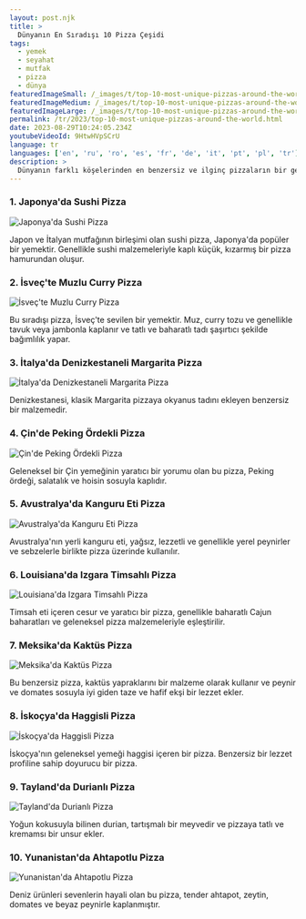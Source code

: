 ```yaml
---
layout: post.njk
title: >
  Dünyanın En Sıradışı 10 Pizza Çeşidi
tags:
  - yemek
  - seyahat
  - mutfak
  - pizza
  - dünya
featuredImageSmall: /_images/t/top-10-most-unique-pizzas-around-the-world-cover-tr-small.webp
featuredImageMedium: /_images/t/top-10-most-unique-pizzas-around-the-world-cover-tr-medium.webp
featuredImageLarge: /_images/t/top-10-most-unique-pizzas-around-the-world-cover-tr-large.webp
permalink: /tr/2023/top-10-most-unique-pizzas-around-the-world.html
date: 2023-08-29T10:24:05.234Z
youtubeVideoId: 9HtwHVpSCrU
language: tr
languages: ['en', 'ru', 'ro', 'es', 'fr', 'de', 'it', 'pt', 'pl', 'tr']
description: >
  Dünyanın farklı köşelerinden en benzersiz ve ilginç pizzaların bir geri sayımı. Bu pizzalar gerçekten bu simgesel yemeğin sınırlarını yeniden tanımlıyor, yerel lezzetleri ve beklenmedik kombinasyonları sergiliyor.
---
```


### 1. Japonya'da Sushi Pizza

![Japonya'da Sushi Pizza](/_images/7/7112d23c15c947e9fa08ba435bb59c85-medium.webp)

Japon ve İtalyan mutfağının birleşimi olan sushi pizza, Japonya'da popüler bir yemektir. Genellikle sushi malzemeleriyle kaplı küçük, kızarmış bir pizza hamurundan oluşur.

### 2. İsveç'te Muzlu Curry Pizza

![İsveç'te Muzlu Curry Pizza](/_images/8/809a1018167c0cd604ecae0848869aea-medium.webp)

Bu sıradışı pizza, İsveç'te sevilen bir yemektir. Muz, curry tozu ve genellikle tavuk veya jambonla kaplanır ve tatlı ve baharatlı tadı şaşırtıcı şekilde bağımlılık yapar.

### 3. İtalya'da Denizkestaneli Margarita Pizza

![İtalya'da Denizkestaneli Margarita Pizza](/_images/e/e100a0fe4cc1927e07a54acba7103907-medium.webp)

Denizkestanesi, klasik Margarita pizzaya okyanus tadını ekleyen benzersiz bir malzemedir.

### 4. Çin'de Peking Ördekli Pizza

![Çin'de Peking Ördekli Pizza](/_images/6/602fdfd409fa818427817e64fd82456a-medium.webp)

Geleneksel bir Çin yemeğinin yaratıcı bir yorumu olan bu pizza, Peking ördeği, salatalık ve hoisin sosuyla kaplıdır.

### 5. Avustralya'da Kanguru Eti Pizza

![Avustralya'da Kanguru Eti Pizza](/_images/4/4a6b20909c1c9cb8d0cb8f922364d3eb-medium.webp)

Avustralya'nın yerli kanguru eti, yağsız, lezzetli ve genellikle yerel peynirler ve sebzelerle birlikte pizza üzerinde kullanılır.

### 6. Louisiana'da Izgara Timsahlı Pizza

![Louisiana'da Izgara Timsahlı Pizza](/_images/7/7b5a54d319d6c81b7188879cef535c79-medium.webp)

Timsah eti içeren cesur ve yaratıcı bir pizza, genellikle baharatlı Cajun baharatları ve geleneksel pizza malzemeleriyle eşleştirilir.

### 7. Meksika'da Kaktüs Pizza

![Meksika'da Kaktüs Pizza](/_images/e/e6141dc1c056e3efa9a4b6a8874bdada-medium.webp)

Bu benzersiz pizza, kaktüs yapraklarını bir malzeme olarak kullanır ve peynir ve domates sosuyla iyi giden taze ve hafif ekşi bir lezzet ekler.

### 8. İskoçya'da Haggisli Pizza

![İskoçya'da Haggisli Pizza](/_images/1/15b6e068a47a56fd857f52e87f89131c-medium.webp)

İskoçya'nın geleneksel yemeği haggisi içeren bir pizza. Benzersiz bir lezzet profiline sahip doyurucu bir pizza.

### 9. Tayland'da Durianlı Pizza

![Tayland'da Durianlı Pizza](/_images/4/4c1c3714b8a506461a438d6ca3317a47-medium.webp)

Yoğun kokusuyla bilinen durian, tartışmalı bir meyvedir ve pizzaya tatlı ve kremamsı bir unsur ekler.

### 10. Yunanistan'da Ahtapotlu Pizza

![Yunanistan'da Ahtapotlu Pizza](/_images/3/3c7832ccbceaf094ebaee613d85f416a-medium.webp)

Deniz ürünleri sevenlerin hayali olan bu pizza, tender ahtapot, zeytin, domates ve beyaz peynirle kaplanmıştır.

